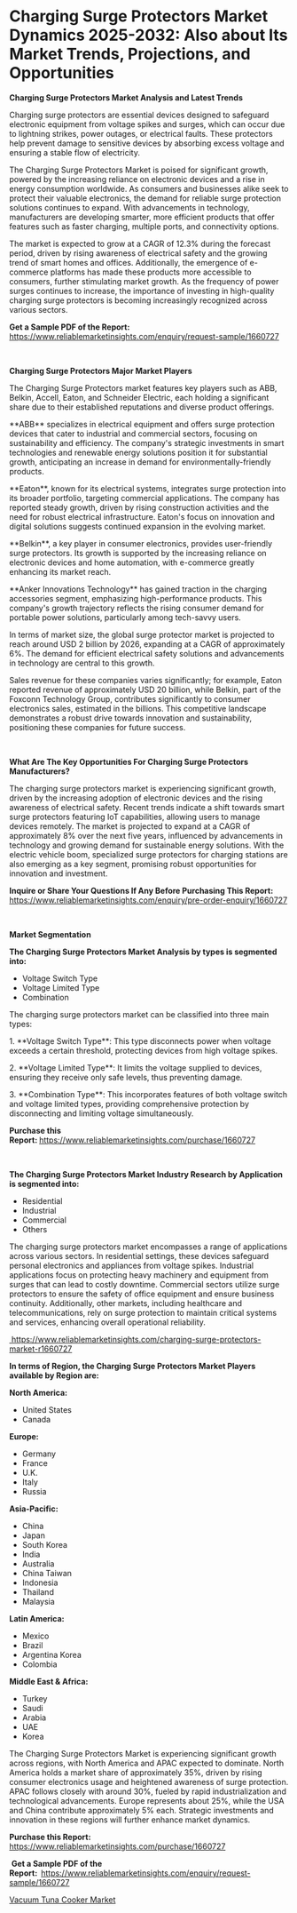 <p><h1>Charging Surge Protectors Market Dynamics 2025-2032: Also about Its Market Trends, Projections, and Opportunities</h1></p><p><strong>Charging Surge Protectors Market Analysis and Latest Trends</strong></p>
<p><p>Charging surge protectors are essential devices designed to safeguard electronic equipment from voltage spikes and surges, which can occur due to lightning strikes, power outages, or electrical faults. These protectors help prevent damage to sensitive devices by absorbing excess voltage and ensuring a stable flow of electricity.</p><p>The Charging Surge Protectors Market is poised for significant growth, powered by the increasing reliance on electronic devices and a rise in energy consumption worldwide. As consumers and businesses alike seek to protect their valuable electronics, the demand for reliable surge protection solutions continues to expand. With advancements in technology, manufacturers are developing smarter, more efficient products that offer features such as faster charging, multiple ports, and connectivity options.</p><p>The market is expected to grow at a CAGR of 12.3% during the forecast period, driven by rising awareness of electrical safety and the growing trend of smart homes and offices. Additionally, the emergence of e-commerce platforms has made these products more accessible to consumers, further stimulating market growth. As the frequency of power surges continues to increase, the importance of investing in high-quality charging surge protectors is becoming increasingly recognized across various sectors.</p></p>
<p><strong>Get a Sample PDF of the Report:&nbsp;</strong> <a href="https://www.reliablemarketinsights.com/enquiry/request-sample/1660727?utm_campaign=3044&utm_medium=2&utm_source=Github&utm_content=ia&utm_term=29032025&utm_id=charging-surge-protectors">https://www.reliablemarketinsights.com/enquiry/request-sample/1660727</a></p>
<p>&nbsp;</p>
<p><strong>Charging Surge Protectors Major Market Players</strong></p>
<p><p>The Charging Surge Protectors market features key players such as ABB, Belkin, Accell, Eaton, and Schneider Electric, each holding a significant share due to their established reputations and diverse product offerings.</p><p>**ABB** specializes in electrical equipment and offers surge protection devices that cater to industrial and commercial sectors, focusing on sustainability and efficiency. The company's strategic investments in smart technologies and renewable energy solutions position it for substantial growth, anticipating an increase in demand for environmentally-friendly products.</p><p>**Eaton**, known for its electrical systems, integrates surge protection into its broader portfolio, targeting commercial applications. The company has reported steady growth, driven by rising construction activities and the need for robust electrical infrastructure. Eaton's focus on innovation and digital solutions suggests continued expansion in the evolving market.</p><p>**Belkin**, a key player in consumer electronics, provides user-friendly surge protectors. Its growth is supported by the increasing reliance on electronic devices and home automation, with e-commerce greatly enhancing its market reach.</p><p>**Anker Innovations Technology** has gained traction in the charging accessories segment, emphasizing high-performance products. This company's growth trajectory reflects the rising consumer demand for portable power solutions, particularly among tech-savvy users.</p><p>In terms of market size, the global surge protector market is projected to reach around USD 2 billion by 2026, expanding at a CAGR of approximately 6%. The demand for efficient electrical safety solutions and advancements in technology are central to this growth.</p><p>Sales revenue for these companies varies significantly; for example, Eaton reported revenue of approximately USD 20 billion, while Belkin, part of the Foxconn Technology Group, contributes significantly to consumer electronics sales, estimated in the billions. This competitive landscape demonstrates a robust drive towards innovation and sustainability, positioning these companies for future success.</p></p>
<p>&nbsp;</p>
<p><strong>What Are The Key Opportunities For Charging Surge Protectors Manufacturers?</strong></p>
<p><p>The charging surge protectors market is experiencing significant growth, driven by the increasing adoption of electronic devices and the rising awareness of electrical safety. Recent trends indicate a shift towards smart surge protectors featuring IoT capabilities, allowing users to manage devices remotely. The market is projected to expand at a CAGR of approximately 8% over the next five years, influenced by advancements in technology and growing demand for sustainable energy solutions. With the electric vehicle boom, specialized surge protectors for charging stations are also emerging as a key segment, promising robust opportunities for innovation and investment.</p></p>
<p><strong>Inquire or Share Your Questions If Any Before Purchasing This Report:</strong> <a href="https://www.reliablemarketinsights.com/enquiry/pre-order-enquiry/1660727?utm_campaign=3044&utm_medium=2&utm_source=Github&utm_content=ia&utm_term=29032025&utm_id=charging-surge-protectors">https://www.reliablemarketinsights.com/enquiry/pre-order-enquiry/1660727</a></p>
<p>&nbsp;</p>
<p><strong>Market Segmentation</strong></p>
<p><strong>The Charging Surge Protectors Market Analysis by types is segmented into:</strong></p>
<p><ul><li>Voltage Switch Type</li><li>Voltage Limited Type</li><li>Combination</li></ul></p>
<p><p>The charging surge protectors market can be classified into three main types: </p><p>1. **Voltage Switch Type**: This type disconnects power when voltage exceeds a certain threshold, protecting devices from high voltage spikes.</p><p>2. **Voltage Limited Type**: It limits the voltage supplied to devices, ensuring they receive only safe levels, thus preventing damage.</p><p>3. **Combination Type**: This incorporates features of both voltage switch and voltage limited types, providing comprehensive protection by disconnecting and limiting voltage simultaneously.</p></p>
<p><strong>Purchase this Report:&nbsp;</strong><a href="https://www.reliablemarketinsights.com/purchase/1660727?utm_campaign=3044&utm_medium=2&utm_source=Github&utm_content=ia&utm_term=29032025&utm_id=charging-surge-protectors">https://www.reliablemarketinsights.com/purchase/1660727</a></p>
<p>&nbsp;</p>
<p><strong>The Charging Surge Protectors Market Industry Research by Application is segmented into:</strong></p>
<p><ul><li>Residential</li><li>Industrial</li><li>Commercial</li><li>Others</li></ul></p>
<p><p>The charging surge protectors market encompasses a range of applications across various sectors. In residential settings, these devices safeguard personal electronics and appliances from voltage spikes. Industrial applications focus on protecting heavy machinery and equipment from surges that can lead to costly downtime. Commercial sectors utilize surge protectors to ensure the safety of office equipment and ensure business continuity. Additionally, other markets, including healthcare and telecommunications, rely on surge protection to maintain critical systems and services, enhancing overall operational reliability.</p></p>
<p><a href="https://www.reliablemarketinsights.com/charging-surge-protectors-market-r1660727?utm_campaign=3044&utm_medium=2&utm_source=Github&utm_content=ia&utm_term=29032025&utm_id=charging-surge-protectors">&nbsp;https://www.reliablemarketinsights.com/charging-surge-protectors-market-r1660727</a></p>
<p><strong>In terms of Region, the Charging Surge Protectors Market Players available by Region are:</strong></p>
<p>
    <p> <strong> North America: </strong>
        <ul>
            <li>United States</li>
            <li>Canada</li>
        </ul>
        </p> 
    <p> <strong> Europe: </strong>
        <ul>
            <li>Germany</li>
            <li>France</li>
            <li>U.K.</li>
            <li>Italy</li>
            <li>Russia</li>
        </ul>
        </p> 
    <p> <strong> Asia-Pacific: </strong>
        <ul>
            <li>China</li>
            <li>Japan</li>
            <li>South Korea</li>
            <li>India</li>
            <li>Australia</li>
            <li>China Taiwan</li>
            <li>Indonesia</li>
            <li>Thailand</li>
            <li>Malaysia</li>
        </ul>
        </p> 
    <p> <strong> Latin America: </strong>
        <ul>
            <li>Mexico</li>
            <li>Brazil</li>
            <li>Argentina Korea</li>
            <li>Colombia</li>
        </ul>
        </p> 
    <p> <strong> Middle East & Africa: </strong>
        <ul>
            <li>Turkey</li>
            <li>Saudi</li>
            <li>Arabia</li>
            <li>UAE</li>
            <li>Korea</li>
        </ul>
    </p>
    </p>
<p><p>The Charging Surge Protectors Market is experiencing significant growth across regions, with North America and APAC expected to dominate. North America holds a market share of approximately 35%, driven by rising consumer electronics usage and heightened awareness of surge protection. APAC follows closely with around 30%, fueled by rapid industrialization and technological advancements. Europe represents about 25%, while the USA and China contribute approximately 5% each. Strategic investments and innovation in these regions will further enhance market dynamics.</p></p>
<p><strong>Purchase this Report: </strong><a href="https://www.reliablemarketinsights.com/purchase/1660727?utm_campaign=3044&utm_medium=2&utm_source=Github&utm_content=ia&utm_term=29032025&utm_id=charging-surge-protectors">https://www.reliablemarketinsights.com/purchase/1660727</a></p>
<p>&nbsp;<strong>Get a Sample PDF of the Report:&nbsp;&nbsp;</strong><a href="https://www.reliablemarketinsights.com/enquiry/request-sample/1660727?utm_campaign=3044&utm_medium=2&utm_source=Github&utm_content=ia&utm_term=29032025&utm_id=charging-surge-protectors">https://www.reliablemarketinsights.com/enquiry/request-sample/1660727</a></p>
<p><strong></strong></p>
<p><p><a href="https://github.com/elodielamto06/Market-Research-Report-List-1/blob/main/vacuum-tuna-cooker-market.md?utm_campaign=3044&utm_medium=2&utm_source=Github&utm_content=ia&utm_term=29032025&utm_id=charging-surge-protectors">Vacuum Tuna Cooker Market</a></p></p>